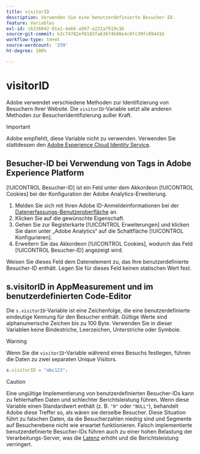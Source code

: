 ```yaml
---
title: visitorID
description: Verwenden Sie eine benutzerdefinierte Besucher-ID.
feature: Variables
exl-id: cb336042-01a1-4a66-a947-a221a7919c1b
source-git-commit: b3c74782ef6183fa63674b98e4c0fc39fc09441b
workflow-type: tm+mt
source-wordcount: '259'
ht-degree: 100%

---
```


# visitorID

Adobe verwendet verschiedene Methoden zur Identifizierung von Besuchern Ihrer Website. Die `visitorID`-Variable setzt alle anderen Methoden zur Besucheridentifizierung außer Kraft.

>[!IMPORTANT]
>
>Adobe empfiehlt, diese Variable nicht zu verwenden. Verwenden Sie stattdessen den [Adobe Experience Cloud Identity Service](https://experienceleague.adobe.com/docs/id-service/using/home.html?lang=de).

## Besucher-ID bei Verwendung von Tags in Adobe Experience Platform

[!UICONTROL Besucher-ID] ist ein Feld unter dem Akkordeon [!UICONTROL Cookies] bei der Konfiguration der Adobe Analytics-Erweiterung.

1. Melden Sie sich mit Ihren Adobe ID-Anmeldeinformationen bei der [Datenerfassungs-Benutzeroberfläche](https://experience.adobe.com/data-collection) an.
2. Klicken Sie auf die gewünschte Eigenschaft.
3. Gehen Sie zur Registerkarte [!UICONTROL Erweiterungen] und klicken Sie dann unter „Adobe Analytics“ auf die Schaltfläche [!UICONTROL Konfigurieren].
4. Erweitern Sie das Akkordeon [!UICONTROL Cookies], wodurch das Feld [!UICONTROL Besucher-ID] angezeigt wird.

Weisen Sie dieses Feld dem Datenelement zu, das Ihre benutzerdefinierte Besucher-ID enthält. Legen Sie für dieses Feld keinen statischen Wert fest.

## s.visitorID in AppMeasurement und im benutzerdefinierten Code-Editor

Die `s.visitorID`-Variable ist eine Zeichenfolge, die eine benutzerdefinierte eindeutige Kennung für den Besucher enthält. Gültige Werte sind alphanumerische Zeichen bis zu 100 Byte. Verwenden Sie in dieser Variablen keine Bindestriche, Leerzeichen, Unterstriche oder Symbole.

>[!WARNING]
>
>Wenn Sie die `visitorID`-Variable während eines Besuchs festlegen, führen die Daten zu zwei separaten Unique Visitors.

```js
s.visitorID = "abc123";
```

>[!CAUTION]
>
>Eine ungültige Implementierung von benutzerdefinierten Besucher-IDs kann zu fehlerhaften Daten und schlechter Berichtsleistung führen. Wenn diese Variable einen Standardwert enthält (z. B. `"0"` oder `"NULL"`), behandelt Adobe diese Treffer so, als wären sie derselbe Besucher. Diese Situation führt zu falschen Daten, da die Besucherzahlen niedrig sind und Segmente auf Besucherebene nicht wie erwartet funktionieren. Falsch implementierte benutzerdefinierte Besucher-IDs führen auch zu einer hohen Belastung der Verarbeitungs-Server, was die [Latenz](/help/technotes/latency.md) erhöht und die Berichtsleistung verringert.
